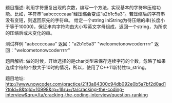 ﻿题目描述:
利用字符重复出现的次数，编写一个方法，实现基本的字符串压缩功能。比如，字符串“aabcccccaaa”经压缩会变成“a2b1c5a3”。若压缩后的字符串没有变短，则返回原先的字符串。
给定一个string iniString为待压缩的串(长度小于等于10000)，保证串内字符均由大小写英文字母组成，返回一个string，为所求的压缩后或未变化的串。

测试样例
"aabcccccaaa"
返回："a2b1c5a3"
"welcometonowcoderrrrr"
返回："welcometonowcoderrrrr"

题目解析:
做的时候，开始选择的是char类型来保存连续字符的个数，忽略了如果连续字符的个数大于10时的情况，所以，使用了C++11新特性to_string。

题目地址:
http://www.nowcoder.com/practice/21f3a84300c94db092e0b5a7bf2d0ad1?tpId=8&tqId=10998&rp=1&ru=/ta/cracking-the-coding-interview&qru=/ta/cracking-the-coding-interview/question-ranking